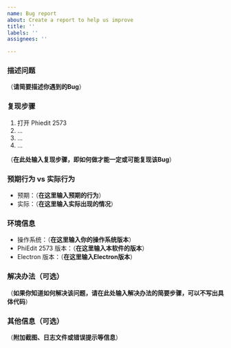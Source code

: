 ```yaml
---
name: Bug report
about: Create a report to help us improve
title: ''
labels: ''
assignees: ''

---
```


### 描述问题

（**请简要描述你遇到的Bug**）

### 复现步骤

1. 打开 Phiedit 2573
2. ...
3. ...
4. ...

（**在此处输入复现步骤，即如何做才能一定或可能复现该Bug**）

### 预期行为 vs 实际行为

- 预期：（**在这里输入预期的行为**）
- 实际：（**在这里输入实际出现的情况**）

### 环境信息

- 操作系统：（**在这里输入你的操作系统版本**）
- PhiEdit 2573 版本：（**在这里输入本软件的版本**）
- Electron 版本：（**在这里输入Electron版本**）

### 解决办法（可选）

（**如果你知道如何解决该问题，请在此处输入解决办法的简要步骤，可以不写出具体代码**）

### 其他信息（可选）

（**附加截图、日志文件或错误提示等信息**）
